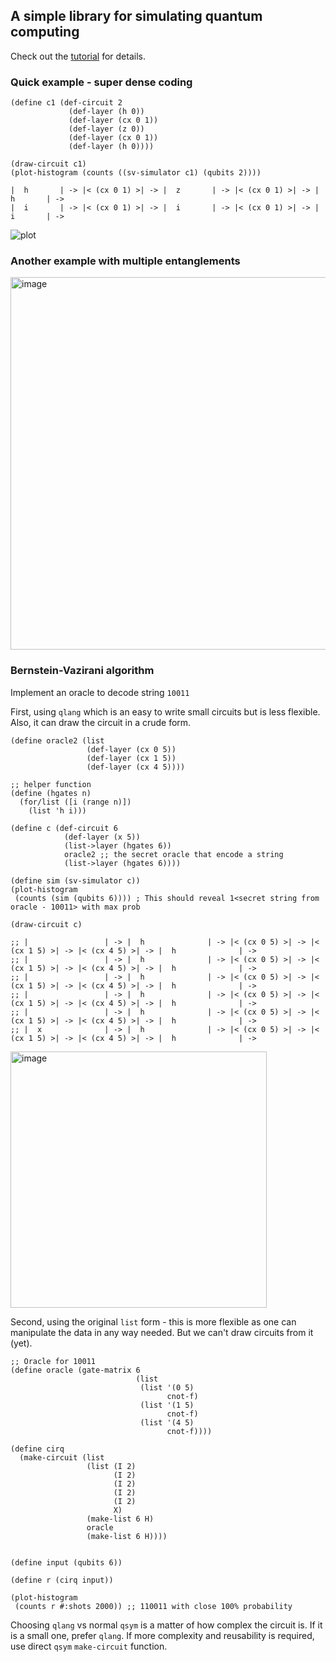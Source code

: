 ## A simple library for simulating quantum computing

Check out the [tutorial](https://github.com/souravdatta/qsym/blob/main/qsym_tutorial.md) for details.

### Quick example - super dense coding

```racket
(define c1 (def-circuit 2
             (def-layer (h 0))
             (def-layer (cx 0 1))
             (def-layer (z 0))
             (def-layer (cx 0 1))
             (def-layer (h 0))))

(draw-circuit c1)
(plot-histogram (counts ((sv-simulator c1) (qubits 2))))
```

```
|  h       | -> |< (cx 0 1) >| -> |  z       | -> |< (cx 0 1) >| -> |  h       | -> 
|  i       | -> |< (cx 0 1) >| -> |  i       | -> |< (cx 0 1) >| -> |  i       | ->
```


![plot](https://github.com/souravdatta/qsym/assets/1576318/fe93307e-d7a3-4142-ad38-5ff82670aa3e)

### Another example with multiple entanglements

<img width="596" alt="image" src="https://github.com/souravdatta/qsym/assets/1576318/412fe80a-7783-4b67-a5d6-512d6dce5fa9">

### Bernstein-Vazirani algorithm

Implement an oracle to decode string `10011`

First, using `qlang` which is an easy to write small circuits but is less flexible. Also, it can draw the circuit in a crude form.
```racket
(define oracle2 (list
                 (def-layer (cx 0 5))
                 (def-layer (cx 1 5))
                 (def-layer (cx 4 5))))

;; helper function
(define (hgates n)
  (for/list ([i (range n)])
    (list 'h i)))

(define c (def-circuit 6
            (def-layer (x 5))
            (list->layer (hgates 6))
            oracle2 ;; the secret oracle that encode a string
            (list->layer (hgates 6))))

(define sim (sv-simulator c))
(plot-histogram
 (counts (sim (qubits 6)))) ; This should reveal 1<secret string from oracle - 10011> with max prob

(draw-circuit c)
```

```
;; |                 | -> |  h              | -> |< (cx 0 5) >| -> |< (cx 1 5) >| -> |< (cx 4 5) >| -> |  h              | -> 
;; |                 | -> |  h              | -> |< (cx 0 5) >| -> |< (cx 1 5) >| -> |< (cx 4 5) >| -> |  h              | -> 
;; |                 | -> |  h              | -> |< (cx 0 5) >| -> |< (cx 1 5) >| -> |< (cx 4 5) >| -> |  h              | -> 
;; |                 | -> |  h              | -> |< (cx 0 5) >| -> |< (cx 1 5) >| -> |< (cx 4 5) >| -> |  h              | -> 
;; |                 | -> |  h              | -> |< (cx 0 5) >| -> |< (cx 1 5) >| -> |< (cx 4 5) >| -> |  h              | -> 
;; |  x              | -> |  h              | -> |< (cx 0 5) >| -> |< (cx 1 5) >| -> |< (cx 4 5) >| -> |  h              | -> 
```

<img width="410" alt="image" src="https://github.com/souravdatta/qsym/assets/1576318/17599c76-42e3-411a-b2f7-acab00f4fd44">

Second, using the original `list` form - this is more flexible as one can manipulate the data in any way needed. But we can't draw circuits from it (yet).

```racket
;; Oracle for 10011
(define oracle (gate-matrix 6
                            (list
                             (list '(0 5)
                                   cnot-f)
                             (list '(1 5)
                                   cnot-f)
                             (list '(4 5)
                                   cnot-f))))

(define cirq
  (make-circuit (list
                 (list (I 2)
                       (I 2)
                       (I 2)
                       (I 2)
                       (I 2)
                       X)
                 (make-list 6 H)
                 oracle
                 (make-list 6 H))))


(define input (qubits 6))

(define r (cirq input))

(plot-histogram
 (counts r #:shots 2000)) ;; 110011 with close 100% probability
```

Choosing `qlang` vs normal `qsym` is a matter of how complex the circuit is. If it is a small one, prefer `qlang`. If more complexity and reusability is required, use direct `qsym` `make-circuit` function.


